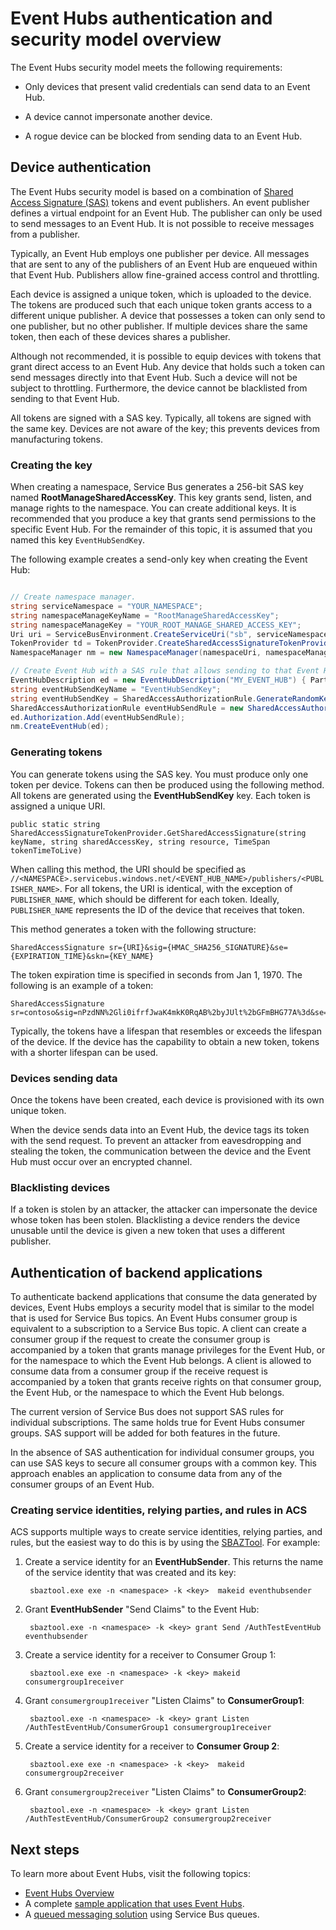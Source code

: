 <properties 
   pageTitle="Event Hubs Authentication and Security Model Overview"
   description="Event Hubs FAQ"
   services="event-hubs"
   documentationCenter="na"
   authors="sethmanheim"
   manager="timlt"
   editor="" />
<tags 
   ms.service="event-hubs"
   ms.devlang="na"
   ms.topic="article"
   ms.tgt_pltfrm="na"
   ms.workload="tbd"
   ms.date="06/09/2015"
   ms.author="sethm" />

# Event Hubs authentication and security model overview

The Event Hubs security model meets the following requirements:

- Only devices that present valid credentials can send data to an Event Hub.

- A device cannot impersonate another device.

- A rogue device can be blocked from sending data to an Event Hub.

## Device authentication

The Event Hubs security model is based on a combination of [Shared Access Signature (SAS)](https://msdn.microsoft.com/library/dn170477.aspx) tokens and event publishers. An event publisher defines a virtual endpoint for an Event Hub. The publisher can only be used to send messages to an Event Hub. It is not possible to receive messages from a publisher.

Typically, an Event Hub employs one publisher per device. All messages that are sent to any of the publishers of an Event Hub are enqueued within that Event Hub. Publishers allow fine-grained access control and throttling.

Each device is assigned a unique token, which is uploaded to the device. The tokens are produced such that each unique token grants access to a different unique publisher. A device that possesses a token can only send to one publisher, but no other publisher. If multiple devices share the same token, then each of these devices shares a publisher.

Although not recommended, it is possible to equip devices with tokens that grant direct access to an Event Hub. Any device that holds such a token can send messages directly into that Event Hub. Such a device will not be subject to throttling. Furthermore, the device cannot be blacklisted from sending to that Event Hub.

All tokens are signed with a SAS key. Typically, all tokens are signed with the same key. Devices are not aware of the key; this prevents devices from manufacturing tokens.

### Creating the key

When creating a namespace, Service Bus generates a 256-bit SAS key named **RootManageSharedAccessKey**. This key grants send, listen, and manage rights to the namespace. You can create additional keys. It is recommended that you produce a key that grants send permissions to the specific Event Hub. For the remainder of this topic, it is assumed that you named this key `EventHubSendKey`.

The following example creates a send-only key when creating the Event Hub:

```C#

// Create namespace manager.
string serviceNamespace = "YOUR_NAMESPACE";
string namespaceManageKeyName = "RootManageSharedAccessKey";
string namespaceManageKey = "YOUR_ROOT_MANAGE_SHARED_ACCESS_KEY";
Uri uri = ServiceBusEnvironment.CreateServiceUri("sb", serviceNamespace, string.Empty);
TokenProvider td = TokenProvider.CreateSharedAccessSignatureTokenProvider(namespaceManageKeyName, amespaceManageKey);
NamespaceManager nm = new NamespaceManager(namespaceUri, namespaceManageTokenProvider);

// Create Event Hub with a SAS rule that allows sending to that Event Hub.
EventHubDescription ed = new EventHubDescription("MY_EVENT_HUB") { PartitionCount = 32 };
string eventHubSendKeyName = "EventHubSendKey";
string eventHubSendKey = SharedAccessAuthorizationRule.GenerateRandomKey();
SharedAccessAuthorizationRule eventHubSendRule = new SharedAccessAuthorizationRule(eventHubSendKeyName, ventHubSendKey, new[] { AccessRights.Send });
ed.Authorization.Add(eventHubSendRule); 
nm.CreateEventHub(ed);

```

### Generating tokens

You can generate tokens using the SAS key. You must produce only one token per device. Tokens can then be produced using the following method. All tokens are generated using the **EventHubSendKey** key. Each token is assigned a unique URI.

	public static string SharedAccessSignatureTokenProvider.GetSharedAccessSignature(string keyName, string sharedAccessKey, string resource, TimeSpan tokenTimeToLive)

When calling this method, the URI should be specified as `//<NAMESPACE>.servicebus.windows.net/<EVENT_HUB_NAME>/publishers/<PUBLISHER_NAME>`. For all tokens, the URI is identical, with the exception of `PUBLISHER_NAME`, which should be different for each token. Ideally, `PUBLISHER_NAME` represents the ID of the device that receives that token.

This method generates a token with the following structure:

	SharedAccessSignature sr={URI}&sig={HMAC_SHA256_SIGNATURE}&se={EXPIRATION_TIME}&skn={KEY_NAME}

The token expiration time is specified in seconds from Jan 1, 1970. The following is an example of a token:

	SharedAccessSignature sr=contoso&sig=nPzdNN%2Gli0ifrfJwaK4mkK0RqAB%2byJUlt%2bGFmBHG77A%3d&se=1403130337&skn=RootManageSharedAccessKey

Typically, the tokens have a lifespan that resembles or exceeds the lifespan of the device. If the device has the capability to obtain a new token, tokens with a shorter lifespan can be used.

### Devices sending data

Once the tokens have been created, each device is provisioned with its own unique token.

When the device sends data into an Event Hub, the device tags its token with the send request. To prevent an attacker from eavesdropping and stealing the token, the communication between the device and the Event Hub must occur over an encrypted channel.

### Blacklisting devices

If a token is stolen by an attacker, the attacker can impersonate the device whose token has been stolen. Blacklisting a device renders the device unusable until the device is given a new token that uses a different publisher.

## Authentication of backend applications

To authenticate backend applications that consume the data generated by devices, Event Hubs employs a security model that is similar to the model that is used for Service Bus topics. An Event Hubs consumer group is equivalent to a subscription to a Service Bus topic. A client can create a consumer group if the request to create the consumer group is accompanied by a token that grants manage privileges for the Event Hub, or for the namespace to which the Event Hub belongs. A client is allowed to consume data from a consumer group if the receive request is accompanied by a token that grants receive rights on that consumer group, the Event Hub, or the namespace to which the Event Hub belongs.

The current version of Service Bus does not support SAS rules for individual subscriptions. The same holds true for Event Hubs consumer groups. SAS support will be added for both features in the future.

In the absence of SAS authentication for individual consumer groups, you can use SAS keys to secure all consumer groups with a common key. This approach enables an application to consume data from any of the consumer groups of an Event Hub.

### Creating service identities, relying parties, and rules in ACS

ACS supports multiple ways to create service identities, relying parties, and rules, but the easiest way to do this is by using the [SBAZTool](http://code.msdn.microsoft.com/windowsazure/Authorization-SBAzTool-6fd76d93). For example:

1. Create a service identity for an **EventHubSender**. This returns the name of the service identity that was created and its key:

		sbaztool.exe exe -n <namespace> -k <key>  makeid eventhubsender

2. Grant **EventHubSender** "Send Claims" to the Event Hub:

		sbaztool.exe -n <namespace> -k <key> grant Send /AuthTestEventHub eventhubsender

3. Create a service identity for a receiver to Consumer Group 1:

		sbaztool.exe exe -n <namespace> -k <key> makeid consumergroup1receiver

4. Grant `consumergroup1receiver` "Listen Claims" to **ConsumerGroup1**:

		sbaztool.exe -n <namespace> -k <key> grant Listen /AuthTestEventHub/ConsumerGroup1 consumergroup1receiver

5. Create a service identity for a receiver to **Consumer Group 2**:

		sbaztool.exe exe -n <namespace> -k <key>  makeid consumergroup2receiver

6. Grant `consumergroup2receiver` "Listen Claims" to **ConsumerGroup2**:

		sbaztool.exe -n <namespace> -k <key> grant Listen /AuthTestEventHub/ConsumerGroup2 consumergroup2receiver

## Next steps

To learn more about Event Hubs, visit the following topics:

- [Event Hubs Overview]
- A complete [sample application that uses Event Hubs].
- A [queued messaging solution] using Service Bus queues.

[Event Hubs Overview]: event-hubs-overview.md
[sample application that uses Event Hubs]: https://code.msdn.microsoft.com/windowsazure/Service-Bus-Event-Hub-286fd097
[queued messaging solution]: cloud-services-dotnet-multi-tier-app-using-service-bus-queues.md
